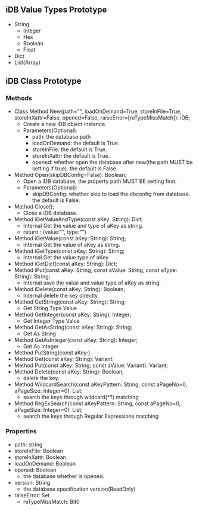 ## iDB Value Types Prototype

* String
  * Integer
  * Hex
  * Boolean
  * Float
* Dict
* List(Array)

## iDB Class Prototype


### Methods

* Class Method New(path="", loadOnDemand=True, storeInFile=True, storeInXattr=False, opened=False, raiseError=[reTypeMissMatch]): iDB;
  * Create a new iDB object instance.
  * Parameters(Optional):
    * path: the database path
    * loadOnDemand: the default is True.
    * storeInFile:  the default is True.
    * storeInXattr: the default is True.
    * opened: whether open the database after new(the path MUST be setting if true). the default is False.
* Method Open(skipDBConfig=False): Boolean;
  * Open a iDB database, the property path MUST BE setting first.
  * Parameters(Optional):
    * skipDBConfig: whether skip to load the dbconfig from database. the default is False.
* Method Close();
  * Close a iDB database.
* Method iGetValueAndType(const aKey: String): Dict;
  * Internal Get the value and type of aKey as string.
  * return : {value:"", type:""}
* Method iGetValue(const aKey: String): String;
  * Internal Get the value of aKey as string.
* Method iGetType(const aKey: String): String;
  * Internal Get the value type of aKey
* Method iGetDict(const aKey: String): Dict;
* Method iPut(const aKey: String, const aValue: String, const aType: String): String;
  * Internal save the value and value type of aKey as string.
* Method iDelete(const aKey: String): Boolean;
  * Internal delete the key directly.
* Method GetString(const aKey: String): String;
  * Get String Type Value
* Method GetInteger(const aKey: String): Integer;
  * Get Integer Type Value
* Method GetAsString(const aKey: String): String;
  * Get As String
* Method GetAsInteger(const aKey: String): Integer;
  * Get As Integer
* Method PutString(const aKey:)
* Method Get(const aKey: String): Variant;
* Method Put(const aKey: String; const aValue: Variant): Variant;
* Method Delete(const aKey: String): Boolean;
  * delete the key.
* Method WildcardSearch(const aKeyPattern: String, const aPageNo=0, aPageSize: Integer=0): List;
  * search the keys through wildcard(\*?) matching
* Method RegExSearch(const aKeyPattern: String, const aPageNo=0, aPageSize: Integer=0): List;
  * search the keys through Regular Expressions matching

### Properties

* path: string
* storeInFile: Boolean
* storeInXattr: Boolean
* loadOnDemand: Boolean
* opened: Boolean
  * the database whether is opened.
* version: String
  * the database specification version(ReadOnly)
* raiseError: Set
  * reTypeMissMatch: Bit0

